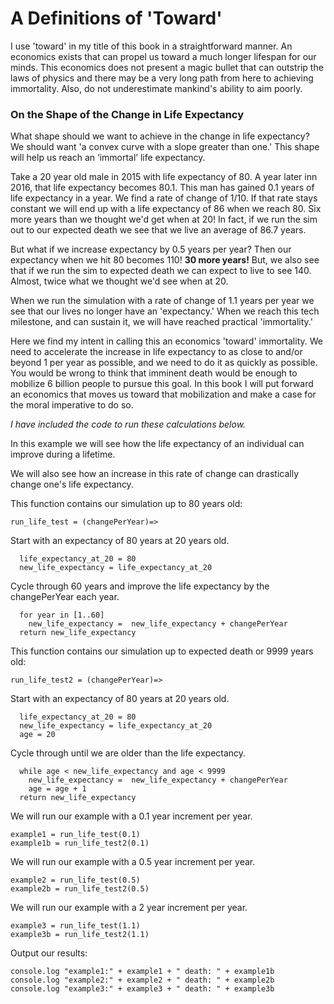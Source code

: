
# A Definitions of 'Toward'

I use 'toward' in my title of this book in a straightforward manner. An economics exists that can propel us toward a much longer lifespan for our minds. This economics does not present a magic bullet that can outstrip the laws of physics and there may be a very long path from here to achieving immortality. Also, do not underestimate mankind's ability to aim poorly.

### On the Shape of the Change in Life Expectancy

What shape should we want to achieve in the change in life expectancy? We should want 'a convex curve with a slope greater than one.' This shape will help us reach an ‘immortal’ life expectancy.

Take a 20 year old male in 2015 with life expectancy of 80. A year later inn 2016, that life expectancy becomes 80.1. This man has gained 0.1 years of life expectancy in a year. We find a rate of change of 1/10. If that rate stays constant we will end up with a life expectancy of 86 when we reach 80. Six more years than we thought we'd get when at 20! In fact, if we run the sim out to our expected death we see that we live an average of 86.7 years.

But what if we increase expectancy by 0.5 years per year? Then our expectancy when we hit 80 becomes 110! **30 more years!** But, we also see that if we run the sim to expected death we can expect to live to see 140. Almost, twice what we thought we'd see when at 20.

When we run the simulation with a rate of change of 1.1 years per year we see that our lives no longer have an 'expectancy.' When we reach this tech milestone, and can sustain it, we will have reached practical 'immortality.'

Here we find my intent in calling this an economics 'toward' immortality. We need to accelerate the increase in life expectancy to as close to and/or beyond 1 per year as possible, and we need to do it as quickly as possible. You would be wrong to think that imminent death would be enough to mobilize 6 billion people to pursue this goal. In this book I will put forward an economics that moves us toward that mobilization and make a case for the moral imperative to do so.

*I have included the code to run these calculations below.*

In this example we will see how the life expectancy of an individual can improve during a lifetime.

We will also see how an increase in this rate of change can drastically change one's life expectancy.

This function contains our simulation up to 80 years old:

    run_life_test = (changePerYear)=>

Start with an expectancy of 80 years at 20 years old.

      life_expectancy_at_20 = 80
      new_life_expectancy = life_expectancy_at_20

Cycle through 60 years and improve the life expectancy by the changePerYear each year.

      for year in [1..60]
        new_life_expectancy =  new_life_expectancy + changePerYear
      return new_life_expectancy

This function contains our simulation up to expected death or 9999 years old:

    run_life_test2 = (changePerYear)=>

Start with an expectancy of 80 years at 20 years old.

      life_expectancy_at_20 = 80
      new_life_expectancy = life_expectancy_at_20
      age = 20

Cycle through until we are older than the life expectancy.

      while age < new_life_expectancy and age < 9999
        new_life_expectancy =  new_life_expectancy + changePerYear
        age = age + 1
      return new_life_expectancy

We will run our example with a 0.1 year increment per year.

    example1 = run_life_test(0.1)
    example1b = run_life_test2(0.1)

We will run our example with a 0.5 year increment per year.

    example2 = run_life_test(0.5)
    example2b = run_life_test2(0.5)

We will run our example with a 2 year increment per year.

    example3 = run_life_test(1.1)
    example3b = run_life_test2(1.1)

Output our results:

    console.log "example1:" + example1 + " death: " + example1b
    console.log "example2:" + example2 + " death: " + example2b
    console.log "example3:" + example3 + " death: " + example3b
